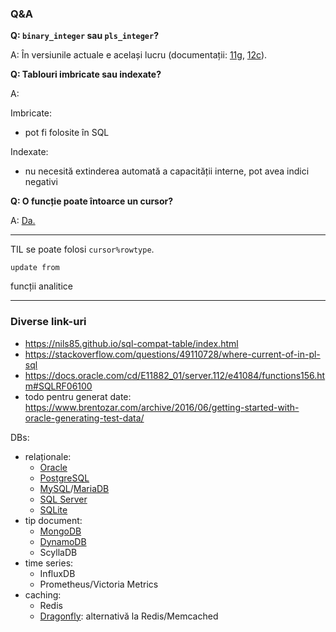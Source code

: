 ### Q&A

**Q: `binary_integer` sau `pls_integer`?**

A: În versiunile actuale e același lucru (documentații: [11g](https://docs.oracle.com/cd/E11882_01/appdev.112/e25519/datatypes.htm#LNPLS319), [12c](https://docs.oracle.com/database/121/LNPLS/datatypes.htm#LNPLS99938)).

**Q: Tablouri imbricate sau indexate?**

A:

Imbricate:
- pot fi folosite în SQL

Indexate:
- nu necesită extinderea automată a capacității interne, pot avea indici negativi

**Q: O funcție poate întoarce un cursor?**

A: [Da.](https://stackoverflow.com/questions/25891044/returning-a-ref-cursor-from-a-oracle-function)

-----

TIL se poate folosi `cursor%rowtype`.

`update from`

funcții analitice

-----

<!--

TODO
De exportat tabelele din schema HR în csv, apoi de portat manual 😢 script-urile pt constrângeri și mai știu eu ce

https://gist.github.com/gourab5139014/b0b8e90c66acd5d0e9bcfebbff65d02a
https://github.com/nomemory/neat-sample-databases-generators
https://github.com/nomemory/hr-schema-mysql
https://github.com/andriimazur93/hr_schema_sql_server

alternativ, dar mai puține date: https://www.sqltutorial.org/sql-sample-database/

-->


### Diverse link-uri

- https://nils85.github.io/sql-compat-table/index.html
- https://stackoverflow.com/questions/49110728/where-current-of-in-pl-sql
- https://docs.oracle.com/cd/E11882_01/server.112/e41084/functions156.htm#SQLRF06100
- todo pentru generat date: https://www.brentozar.com/archive/2016/06/getting-started-with-oracle-generating-test-data/


DBs:
- relaționale:
  - [Oracle](https://www.oracletutorial.com/)
  - [PostgreSQL](https://www.postgresqltutorial.com/)
  - [MySQL](https://www.mysqltutorial.org/)/[MariaDB](https://www.mariadbtutorial.com/)
  - [SQL Server](https://www.sqlservertutorial.net)
  - [SQLite](https://www.sqlitetutorial.net/)
- tip document:
  - [MongoDB](https://www.mongodbtutorial.org/)
  - [DynamoDB](https://docs.aws.amazon.com/amazondynamodb/latest/developerguide/DynamoDBLocal.html)
  - ScyllaDB
- time series:
  - InfluxDB
  - Prometheus/Victoria Metrics
- caching:
  - Redis
  - [Dragonfly](https://github.com/dragonflydb/dragonfly): alternativă la Redis/Memcached
